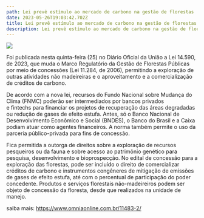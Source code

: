 ```yaml
---
path: Lei prevê estímulo ao mercado de carbono na gestão de florestas
date: 2023-05-26T19:03:42.702Z
title: Lei prevê estímulo ao mercado de carbono na gestão de florestas
description: Lei prevê estímulo ao mercado de carbono na gestão de florestas
---
```

<!--StartFragment-->

![](https://www.omniaonline.com.br/wp-content/uploads/2023/05/Site-Linkedlin-Facebook-12.png)

Foi publicada nesta quinta-feira (25) no Diário Oficial da União a Lei 14.590, de 2023, que muda o Marco Regulatório da Gestão de Florestas Públicas por meio de concessões (Lei 11.284, de 2006), permitindo a exploração de outras atividades não madeireiras e o aproveitamento e a comercialização de créditos de carbono.

De acordo com a nova lei, recursos do Fundo Nacional sobre Mudança do Clima (FNMC) poderão ser intermediados por bancos privados e fintechs para financiar os projetos de recuperação das áreas degradadas ou redução de gases de efeito estufa. Antes, só o Banco Nacional de Desenvolvimento Econômico e Social (BNDES), o Banco do Brasil e a Caixa podiam atuar como agentes financeiros. A norma também permite o uso da parceria público-privada para fins de concessão.

Fica permitida a outorga de direitos sobre a exploração de recursos pesqueiros ou da fauna e sobre acesso ao patrimônio genético para pesquisa, desenvolvimento e bioprospecção. No edital de concessão para a exploração das florestas, pode ser incluído o direito de comercializar créditos de carbono e instrumentos congêneres de mitigação de emissões de gases de efeito estufa, até com o percentual de participação do poder concedente. Produtos e serviços florestais não-madeireiros podem ser objeto de concessão da floresta, desde que realizados na unidade de manejo.

s﻿aiba mais: https://www.omniaonline.com.br/11483-2/

<!--EndFragment-->